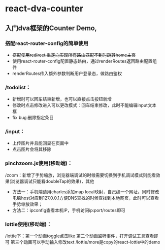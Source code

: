 # react-dva-counter

## 入门dva框架的Counter Demo,
 
### 搭配react-router-config的简单使用
- ~~搭配使用redirect 重定向实现所有路由匹配不到时跳转home主页~~
- 使用react-router-config配置静态路由，通过renderRoutes返回路由配置组件<Switch><Route/></Switch>
- renderRoutes传入额外参数判断用户登录态，做路由鉴权

### /todolist：
- 新增时可以回车结束新增，也可以直接点击按钮新增
- 修改时点击修改进入可以更改模式：回车结束修改，此时不能编辑input文本框
- fix bug:删除指定条目
### /input：
- 上传图片并且能回显在页面中
- 点击图片会将其移除
### pinchzoom.js使用(移动端)：
/zoom：新增了手势缩放，浏览器端调试的时候需要切换到手机调试模式则能看效果(浏览器调试只能看doubleTap的效果)，其他
- 方法一：手机端请用charles添加map local映射，自己编一个网址，同时修改电脑host对应到127.0.0.1方便DNS查找的时候查找到本地网页，此时可以查看手势缩放效果；
- 方法二：ipconfig查看本机IP，手机访问ip:port/routes即可
### lottie使用(移动端)：
/lottie下：第一个动画toggle点击like
第二个动画监听事件，打开调试工具查看即可
第三个动画可以手动输入修改text
/lottie/more是copy的react-lottie中的demo
